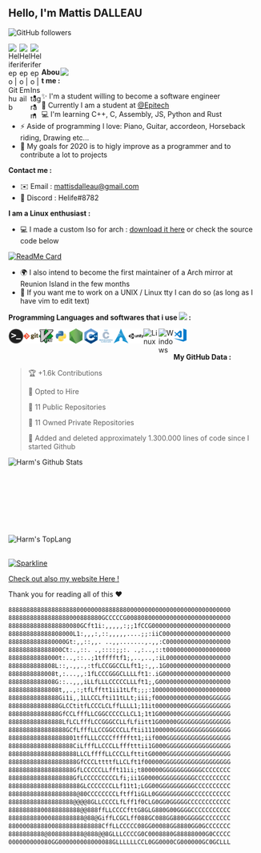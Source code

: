 [gmail]: mailto:mattisdalleau@gmail.com
[github]: https://www.github.com/Heliferepo
[instagram]: https://www.instagram.com/_mattisss

<h2>Hello, I'm Mattis DALLEAU</h2>

![GitHub followers](https://img.shields.io/github/followers/Heliferepo?label=Follow&style=social)


[<img align="left" alt="Heliferepo | Github" width="22px" src="https://image.flaticon.com/icons/svg/733/733553.svg" />][github]
[<img align="left" alt="Heliferepo | Email" width="22px" src="https://image.flaticon.com/icons/svg/732/732200.svg" />][gmail]
[<img align="left" alt="Heliferepo | Instagram" width="22px" src="https://image.flaticon.com/icons/svg/733/733558.svg" />][instagram]

</br>
</br>

<img align='right' src="https://i.pinimg.com/originals/30/23/83/302383c530b39f5a65f11b4ef986e3ce.gif" width="400">**About me :**

- ✨ I'm a student willing to become a software engineer
- 📘 Currently I am a student at [@Epitech](https://www.epitech.eu/)
- 💻 I'm learning C++, C, Assembly, JS, Python and Rust
- ⚡ Aside of programming I love: Piano, Guitar, accordeon, Horseback riding, Drawing etc...
- 🥅 My goals for 2020 is to higly improve as a programmer and to contribute a lot to projects

**Contact me :**
- ✉️ Email : mattisdalleau@gmail.com
- 💬 Discord : Helife#8782

**I am a Linux enthusiast :**
- 💻 I made a custom Iso for arch : [download it here](https://files.norech.com/iso/nolife/whythis/WhyThis_1.0-2020.08.03-x86_64.iso) or check the source code below

[![ReadMe Card](https://github-readme-stats.vercel.app/api/pin/?username=Heliferepo&repo=whythis.iso&theme=radical&hide_border=false)](https://github.com/Heliferepo/whythis.iso)

- 🌍 I also intend to become the first maintainer of a Arch mirror at Reunion Island in the few months
- 💾 If you want me to work on a UNIX / Linux tty I can do so (as long as I have vim to edit text)</br>


**Programming Languages and softwares that i use <img src="https://media.giphy.com/media/WUlplcMpOCEmTGBtBW/giphy.gif" width="30">  :**

<img align="left" height="30" src="https://raw.githubusercontent.com/github/explore/80688e429a7d4ef2fca1e82350fe8e3517d3494d/topics/terminal/terminal.png">
<img align="left" height="30" src="https://raw.githubusercontent.com/github/explore/80688e429a7d4ef2fca1e82350fe8e3517d3494d/topics/git/git.png">
<img align="left" height="30" src="https://raw.githubusercontent.com/github/explore/80688e429a7d4ef2fca1e82350fe8e3517d3494d/topics/vim/vim.png">
<img align="left" height="30" src="https://raw.githubusercontent.com/github/explore/80688e429a7d4ef2fca1e82350fe8e3517d3494d/topics/python/python.png">
<img align="left" height="30" src="https://raw.githubusercontent.com/github/explore/80688e429a7d4ef2fca1e82350fe8e3517d3494d/topics/nodejs/nodejs.png">
<img align="left" height="30" src="https://raw.githubusercontent.com/github/explore/80688e429a7d4ef2fca1e82350fe8e3517d3494d/topics/cpp/cpp.png">
<img align="left" height="30" src="https://raw.githubusercontent.com/github/explore/80688e429a7d4ef2fca1e82350fe8e3517d3494d/topics/c/c.png">
<img align="left" height="30" src="https://raw.githubusercontent.com/github/explore/master/topics/archlinux/archlinux.png">
<img align="left" height="30" src="https://raw.githubusercontent.com/github/explore/80688e429a7d4ef2fca1e82350fe8e3517d3494d/topics/unity/unity.png">
<img align="left" alt="Linux" width="30px" src="https://image.flaticon.com/icons/svg/226/226772.svg">
<img align="left" alt="Windows" width="30px" src="https://image.flaticon.com/icons/svg/882/882702.svg">
<img align="left" alt="Visual Studio Code" width="26px" src="https://raw.githubusercontent.com/github/explore/80688e429a7d4ef2fca1e82350fe8e3517d3494d/topics/visual-studio-code/visual-studio-code.png" />

</br>
</br>

**My GitHub Data :** 

> 🏆 +1.6k Contributions
 > 
> 💼 Opted to Hire
 > 
> 📜 11 Public Repositories 
 > 
> 🔑 11 Owned Private Repositories
 >
> 📝 Added and deleted approximately 1.300.000 lines of code since I started Github
 >


<div style="-webkit-column-count: 2; -moz-column-count: 2; column-count: 2; -webkit-column-rule: 1px dotted #e0e0e0; -moz-column-rule: 1px dotted #e0e0e0; column-rule: 1px dotted #e0e0e0;">
    <div style="display: inline-block;">
        <img width="450" height="150" img align="left" alt="Harm's Github Stats" src="https://github-readme-stats.vercel.app/api?username=Heliferepo&theme=radical&show_icons=true&include_all_commits=true&count_private=true&hide_border=false&hide=issues" class="responsive" />
    </div>
    <div style="display: inline-block;">
        <img width="350" height="150" img align="center" alt="Harm's TopLang" src="https://github-readme-stats.vercel.app/api/top-langs/?username=Heliferepo&theme=radical&hide_border=false&layout=compact&count_private=true" class="responsive"/>
    </div>
</div>
<br/>

[![Sparkline](https://stars.medv.io/Heliferepo/badges.svg)](https://stars.medv.io/Heliferepo/badges)


[Check out also my website Here !](https://helife.digital)

Thank you for reading all of this :heart:

```
88888888888888888880000000888888800000000000000000000000000000
88888888888888888000888880GCCCCCG00880800000000000000000000000
88888888888888880080GCft1i:,,,,,:;;1fCCG0000000000000000000000
888888888888808000L1:,,,:,::,,,,,....;;:iiC0000000000000000000
8888888888880000Gt:,,::,,. ..,,.......,.,,:C000000000000000000
888888888888800Ct:.,::. .,::::;;:. .,:..,::t000000000000000000
88888888888000t:..,::..;1tfffftf1;,..,..,:iL000000000000000000
8888888888808L::,.,,.,:tfLCCGGCCLLft1;:,,.1G000000000000000000
8888888888008t,:...,,:1fLCCCGGGCLLLLft1:.iG0000000000000000000
8888888888808G::..,,,iLLfLLLCCCCCLLLft1;,G00000000000000000000
88888888888808t,,.,:;tfLfftt1ii1tLft;;;:1000000000000000000000
88888888888888Gi1i,,1LLCCLfti11tLLt;iii;f000000000000000GGGGGG
88888888888888GLCCtitfLCCCLCLffLLLL1;11it000000000GGGGGGGGGGGG
88888888888888GfCCLfffLLCGGCCCCCLLCL1;1t1G000000GGGGGGGGGGGGGG
888888888888888LfLCLfffLCCGGGCCLLfLfiitt1G00000GGGGGGGGGGGGGGG
8888888888888888GCfLfffLLCCGGCCCLLftii11100000GGGGGGGGGGGGGGGG
8888888888888888801tffLLLCCCCffffftt1;iif000GGGGGGGGGGGGGGGGGG
888888888888888888CiLfffLLCCCLLffftttii1G000GGGGGGGGGGGGGGGGGG
8888888888888888888LLCLffffLLCCCLLfttitG0000GGGGGGGGGGGGGGGGGG
8888888888888888888GfCCCLttttfLLCLft1f00000GGGGGGGGGGGGGGGGGGG
888888888888888888GfLCCCCCLLfft11ii;t800000GGGGGGGGGGGCCCCCCCC
888888888888888888GfLCCCCCCCCCLfi;ii1G0000GGGGGGGGGGCCCCCCCCCC
88888888888888888888GLCCCCCCCLLf11t1;LGG00GGGGGGGGGGCCCCCCCCCC
8888888888888888888@80CCCCCCCCLftff1iGLL0GGGGGGGGGGCCCCCCCCCCC
888888888888888888@@@@8GLLCCCCLfLff1f0CLG0GG0GGGGGCCCCCCCCCCCC
88888888800888888888@@888ffLLCCCCfttG8GLG880G00GGGGCCCCCCCCCCC
888888888000888888888@88@GiffLCGCLff088GC088GG880GGGGGCCCCCCCC
88000088888008888888888888CffLLCCCCC08GG00088GG8880GG0GCCCCCCC
8888888888@8088888888@888@@8GLLLCCCCG0C0008880G88888000G0CCCCC
000000000080GG000000008000088GLLLLLLCCL0GG0000CG000000GC0GCLLL
```
